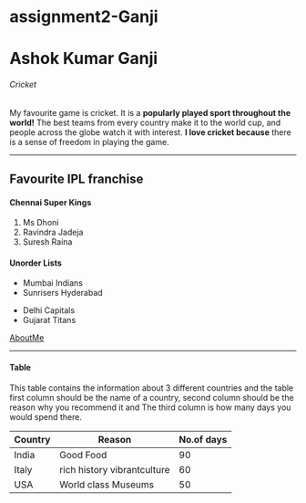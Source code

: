 # assignment2-Ganji
# Ashok Kumar Ganji
###### Cricket

My favourite game is cricket. It is a **popularly played sport throughout the world!** The best teams from every country make it to the world cup, and people across the globe watch it with interest. **I love cricket because** there is a sense of freedom in playing the game.

---
## Favourite IPL franchise
#### Chennai Super Kings

1. Ms Dhoni
2. Ravindra Jadeja
3. Suresh Raina

#### Unorder Lists
- Mumbai Indians
- Sunrisers Hyderabad
* Delhi Capitals
* Gujarat Titans

[AboutMe](AboutMe.md)

---
#### Table

This table contains the information about 3 different countries and the table first column should be the name of a country, second column should be the reason why you recommend it and The third column is how many days you would spend there. 

|      Country      |        Reason                        |         No.of days         |
|-------------------|--------------------------------------|----------------------------|
|      India        |     Good Food                        |              90            |
|      Italy        |     rich history vibrantculture      |              60            |
|       USA         |     World class  Museums             |              50            |


